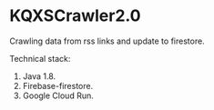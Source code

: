 # KQXSCrawler2.0

Crawling data from rss links and update to firestore.

Technical stack:
1. Java 1.8.
2. Firebase-firestore.
3. Google Cloud Run.
